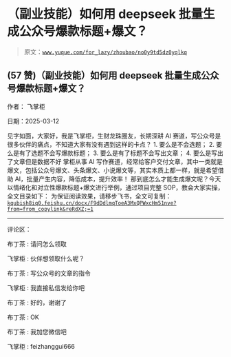 # （副业技能）如何用 deepseek 批量生成公众号爆款标题+爆文？

> 原文：[`www.yuque.com/for_lazy/zhoubao/no0y9td5dz0yqlkq`](https://www.yuque.com/for_lazy/zhoubao/no0y9td5dz0yqlkq)

## (57 赞)（副业技能）如何用 deepseek 批量生成公众号爆款标题+爆文？

作者： 飞掌柜

日期：2025-03-12

见字如面，大家好，我是飞掌柜，生财龙珠圈友，长期深耕 AI 赛道，写公众号是很多伙伴的痛点，不知道大家有没有遇到这样的卡点？ 1. 要么是不会选题； 2. 要么是有了选题不会写爆款标题； 3. 要么是有了标题不会写出文章； 4. 要么是写出了文章但是数据不好
掌柜从事 AI 写作赛道，经常给客户交付文章，其中一类就是爆文，包括公众号爆文、头条爆文、小说爆文等，其实本质上都一样，就是希望借助 AI，批量产生内容，降低成本，提升效率！
那到底怎么才能生成爆文呢？今天以情绪化和对立性爆款标题+爆文进行举例，通过项目完整 SOP，教会大家实操，全文目录如下：
为保证阅读效果，请移步飞书，全文可复制：[`kqubish8iq0.feishu.cn/docx/F9dDdlmqToeA3MxQPWxcHm51nve?from=from_copylink&reRdXZ;=1`](https://kqubish8iq0.feishu.cn/docx/F9dDdlmqToeA3MxQPWxcHm51nve?from=from_copylink&reRdXZ;=1)

* * *

评论区：

布丁茶 : 请问怎么领取

飞掌柜 : 伙伴想领取什么呢？

布丁茶 : 写公众号的文章的指令

飞掌柜 : 我直接私信发给你吧

布丁茶 : 好的，谢谢了

布丁茶 : OK

布丁茶 : 我加您微信吧

飞掌柜 : feizhanggui666